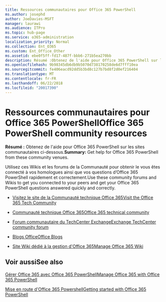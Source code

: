 ```yaml
---
title: Ressources communautaires pour Office 365 PowerShell
ms.author: josephd
author: JoeDavies-MSFT
manager: laurawi
ms.audience: ITPro
ms.topic: hub-page
ms.service: o365-administration
localization_priority: Normal
ms.collection: Ent_O365
ms.custom: Ent_Office_Other
ms.assetid: ebe0f5ff-fd17-487f-bbb6-271b5ea270bb
description: Résumé :Obtenez de l'aide pour Office 365 PowerShell sur les sites communautaires ci-dessous.
ms.openlocfilehash: 9b98345db6db9b5070d738170258de6d7fff10ea
ms.sourcegitcommit: fe406eacd92dd5b3bd8c127b7bd8f2d0ef216404
ms.translationtype: MT
ms.contentlocale: fr-FR
ms.lasthandoff: 06/22/2018
ms.locfileid: "20017390"
---
```

# <a name="office-365-powershell-community-resources"></a><span data-ttu-id="1331c-103">Ressources communautaires pour Office 365 PowerShell</span><span class="sxs-lookup"><span data-stu-id="1331c-103">Office 365 PowerShell community resources</span></span>

 <span data-ttu-id="1331c-104">**Résumé :** Obtenez de l'aide pour Office 365 PowerShell sur les sites communautaires ci-dessous.</span><span class="sxs-lookup"><span data-stu-id="1331c-104">**Summary:** Get help for Office 365 PowerShell from these community venues.</span></span>
  
<span data-ttu-id="1331c-105">Utilisez ces Wikis et les forums de la Communauté pour obtenir le vous êtes connecté à vos homologues ainsi que vos questions d’Office 365 PowerShell rapidement et correctement.</span><span class="sxs-lookup"><span data-stu-id="1331c-105">Use these community forums and Wikis to get you connected to your peers and get your Office 365 PowerShell questions answered quickly and correctly.</span></span> 
  
- [<span data-ttu-id="1331c-106">Visitez le site de la Communauté technique Office 365</span><span class="sxs-lookup"><span data-stu-id="1331c-106">Visit the Office 365 Tech Community</span></span>](https://techcommunity.microsoft.com/t5/Office-365/ct-p/Office365)
    
- [<span data-ttu-id="1331c-107">Communauté technique Office 365</span><span class="sxs-lookup"><span data-stu-id="1331c-107">Office 365 technical community</span></span>](https://techcommunity.microsoft.com/t5/Office-365/ct-p/Office365)
    
- [<span data-ttu-id="1331c-108">Forum communautaire du TechCenter Exchange</span><span class="sxs-lookup"><span data-stu-id="1331c-108">Exchange TechCenter community forum</span></span>](https://social.technet.microsoft.com/Forums/exchange/en-US/home?forum=exchangesvrgeneral)
    
- [<span data-ttu-id="1331c-109">Blogs Office</span><span class="sxs-lookup"><span data-stu-id="1331c-109">Office Blogs</span></span>](https://blogs.office.com/)
    
- [<span data-ttu-id="1331c-110">Site Wiki dédié à la gestion d'Office 365</span><span class="sxs-lookup"><span data-stu-id="1331c-110">Manage Office 365 Wiki</span></span>](https://community.office365.com/en-us/w/manage/default.aspx)
    
## <a name="see-also"></a><span data-ttu-id="1331c-111">Voir aussi</span><span class="sxs-lookup"><span data-stu-id="1331c-111">See also</span></span>

#### 

[<span data-ttu-id="1331c-112">Gérer Office 365 avec Office 365 PowerShell</span><span class="sxs-lookup"><span data-stu-id="1331c-112">Manage Office 365 with Office 365 PowerShell</span></span>](manage-office-365-with-office-365-powershell.md)
  
[<span data-ttu-id="1331c-113">Mise en route d'Office 365 Powershell</span><span class="sxs-lookup"><span data-stu-id="1331c-113">Getting started with Office 365 PowerShell</span></span>](getting-started-with-office-365-powershell.md)

